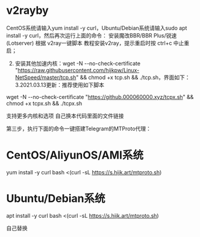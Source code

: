# v2rayby
CentOS系统请输入yum install -y curl，Ubuntu/Debian系统请输入sudo apt install -y curl，然后再次运行上面的命令：
安装魔改BBR/BBR Plus/锐速(Lotserver)
根据 v2ray一键脚本 教程安装v2ray，提示重启时按 ctrl+c 中止重启；

2. 安装其他加速内核：wget -N --no-check-certificate "https://raw.githubusercontent.com/hijkpw/Linux-NetSpeed/master/tcp.sh" && chmod +x tcp.sh && ./tcp.sh，界面如下：
3.2021.03.13更新：推荐使用如下脚本

wget -N --no-check-certificate "https://github.000060000.xyz/tcpx.sh" && chmod +x tcpx.sh && ./tcpx.sh

支持更多内核和选项
自己换本代码里面的文件链接


第三步，执行下面的命令一键搭建Telegram的MTProto代理：

# CentOS/AliyunOS/AMI系统
yum install -y curl
bash <(curl -sL https://s.hijk.art/mtproto.sh)
# Ubuntu/Debian系统
apt install -y curl
bash <(curl -sL https://s.hijk.art/mtproto.sh)


自己替换
